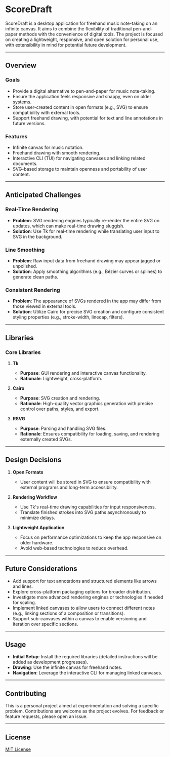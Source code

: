 # ScoreDraft

ScoreDraft is a desktop application for freehand music note-taking on an infinite canvas. It aims to combine the flexibility of traditional pen-and-paper methods with the convenience of digital tools. The project is focused on creating a lightweight, responsive, and open solution for personal use, with extensibility in mind for potential future development.

---

## Overview

### Goals
- Provide a digital alternative to pen-and-paper for music note-taking.
- Ensure the application feels responsive and snappy, even on older systems.
- Store user-created content in open formats (e.g., SVG) to ensure compatibility with external tools.
- Support freehand drawing, with potential for text and line annotations in future versions.

### Features
- Infinite canvas for music notation.
- Freehand drawing with smooth rendering.
- Interactive CLI (TUI) for navigating canvases and linking related documents.
- SVG-based storage to maintain openness and portability of user content.

---

## Anticipated Challenges

### Real-Time Rendering
- **Problem**: SVG rendering engines typically re-render the entire SVG on updates, which can make real-time drawing sluggish.
- **Solution**: Use Tk for real-time rendering while translating user input to SVG in the background.

### Line Smoothing
- **Problem**: Raw input data from freehand drawing may appear jagged or unpolished.
- **Solution**: Apply smoothing algorithms (e.g., Bézier curves or splines) to generate clean paths.

### Consistent Rendering
- **Problem**: The appearance of SVGs rendered in the app may differ from those viewed in external tools.
- **Solution**: Utilize Cairo for precise SVG creation and configure consistent styling properties (e.g., stroke-width, linecap, filters).

---

## Libraries

### Core Libraries
1. **Tk**
   - **Purpose**: GUI rendering and interactive canvas functionality.
   - **Rationale**: Lightweight, cross-platform.

2. **Cairo**
   - **Purpose**: SVG creation and rendering.
   - **Rationale**: High-quality vector graphics generation with precise control over paths, styles, and export.

3. **RSVG**
   - **Purpose**: Parsing and handling SVG files.
   - **Rationale**: Ensures compatibility for loading, saving, and rendering externally created SVGs.

---

## Design Decisions

1. **Open Formats**
   - User content will be stored in SVG to ensure compatibility with external programs and long-term accessibility.

2. **Rendering Workflow**
   - Use Tk's real-time drawing capabilities for input responsiveness.
   - Translate finished strokes into SVG paths asynchronously to minimize delays.

3. **Lightweight Application**
   - Focus on performance optimizations to keep the app responsive on older hardware.
   - Avoid web-based technologies to reduce overhead.

---

## Future Considerations
- Add support for text annotations and structured elements like arrows and lines.
- Explore cross-platform packaging options for broader distribution.
- Investigate more advanced rendering engines or technologies if needed for scaling.
- Implement linked canvases to allow users to connect different notes (e.g., linking sections of a composition or transitions).
- Support sub-canvases within a canvas to enable versioning and iteration over specific sections.

---

## Usage
- **Initial Setup**: Install the required libraries (detailed instructions will be added as development progresses).
- **Drawing**: Use the infinite canvas for freehand notes.
- **Navigation**: Leverage the interactive CLI for managing linked canvases.

---

## Contributing
This is a personal project aimed at experimentation and solving a specific problem. Contributions are welcome as the project evolves. For feedback or feature requests, please open an issue.

---

## License
[MIT License](LICENSE)

